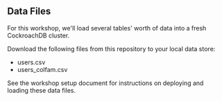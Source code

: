## Data Files

For this workshop, we'll load several tables' worth of data into a fresh CockroachDB cluster.

Download the following files from this repository to your local data store:
* users.csv
* users_colfam.csv

See the workshop setup document for instructions on deploying and loading these data files.

